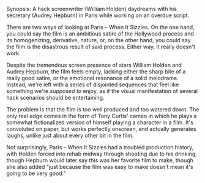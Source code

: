 Synopsis: A hack screenwriter (William Holden) daydreams with his secretary (Audrey Hepburn) in Paris while working on an overdue script.

There are two ways of looking at Paris – When It Sizzles. On the one hand, you could say the film is an ambitious satire of the Hollywood process and its homogenizing, derivative, nature, or, on the other hand, you could say the film is the disastrous result of said process. Either way, it really doesn't work.

Despite the tremendous screen presence of stars William Holden and Audrey Hepburn, the film feels empty, lacking either the sharp bite of a really good satire, or the emotional resonance of a solid melodrama. Instead, we're left with a series of disjointed sequences that feel like something we're <em>supposed to</em> enjoy, as if the visual manifestation of several hack scenarios should be entertaining. 

The problem is that the film is too well produced and too watered down. The only real edge comes in the form of Tony Curtis' cameo in which he plays a somewhat fictionalized version of himself playing a character in a film. It's convoluted on paper, but works perfectly onscreen, and actually generates laughs, unlike just about every other bit in the film.

Not surprisingly, Paris – When It Sizzles had a troubled production history, with Holden forced into rehab midway through shooting due to his drinking, though Hepburn would later say this was her favorite film to make, though she also added "just because the film was easy to make doesn't mean it's going to be very good."

